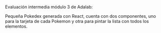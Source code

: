 Evaluación intermedia módulo 3 de Adalab:

Pequeña Pokedex generada con React, cuenta con dos componentes, uno para la tarjeta de cada Pokemon y otra para pintar la lista con todos los elementos.
